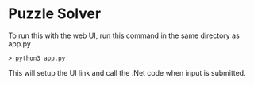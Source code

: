 # Puzzle Solver
To run this with the web UI, run this command in the same directory as app.py
```
> python3 app.py
```

This will setup the UI link and call the .Net code when input is submitted.

